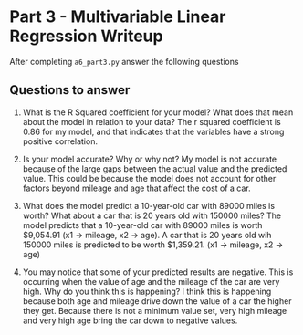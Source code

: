# Part 3 - Multivariable Linear Regression Writeup

After completing `a6_part3.py` answer the following questions

## Questions to answer

1. What is the R Squared coefficient for your model? What does that mean about the model in relation to your data? The r squared coefficient is 0.86 for my model, and that indicates that the variables have a strong positive correlation.

2. Is your model accurate? Why or why not? My model is not accurate because of the large gaps between the actual value and the predicted value. This could be because the model does not account for other factors beyond mileage and age that affect the cost of a car.

3. What does the model predict a 10-year-old car with 89000 miles is worth? What about a car that is 20 years old with 150000 miles? The model predicts that a 10-year-old car with 89000 miles is worth $9,054.91 (x1 -> mileage, x2 -> age). A car that is 20 years old wih 150000 miles is predicted to be worth $1,359.21. (x1 -> mileage, x2 -> age)

4. You may notice that some of your predicted results are negative. This is occurring when the value of age and the mileage of the car are very high. Why do you think this is happening? I think this is happening because both age and mileage drive down the value of a car the higher they get. Because there is not a minimum value set, very high mileage and very high age bring the car down to negative values.